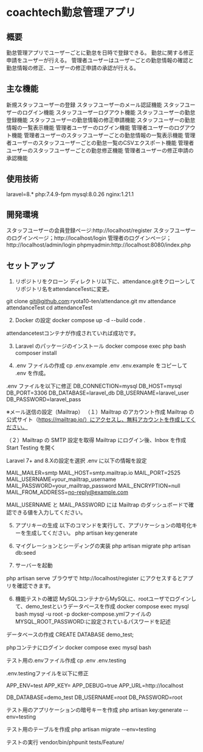 # coachtech勤怠管理アプリ

## 概要
勤怠管理アプリでユーザーごとに勤怠を日時で登録できる。
勤怠に関する修正申請をユーザーが行える。
管理者ユーザーはユーザーごとの勤怠情報の確認と勤怠情報の修正、ユーザーの修正申請の承認が行える。

## 主な機能
新規スタッフユーザーの登録
スタッフユーザーのメール認証機能
スタッフユーザーのログイン機能
スタッフユーザーログアウト機能
スタッフユーザーの勤怠登録機能
スタッフユーザーの勤怠情報の修正申請機能
スタッフユーザーの勤怠情報の一覧表示機能
管理者ユーザーのログイン機能
管理者ユーザーのログアウト機能
管理者ユーザーのスタッフユーザーごとの勤怠情報の一覧表示機能
管理者ユーザーのスタッフユーザーごとの勤怠一覧のCSVエクスポート機能
管理者ユーザーのスタッフユーザーごとの勤怠修正機能
管理者ユーザーの修正申請の承認機能

## 使用技術
laravel=8.*
php:7.4.9-fpm
mysql:8.0.26
nginx:1.21.1

## 開発環境
スタッフユーザーの会員登録ページ:http://localhost/register
スタッフユーザーのログインページ；http://localhost/login
管理者のログインページ；http://localhost/admin/login
phpmyadmin:http://localhost:8080/index.php

## セットアップ
1. リポジトリをクローン
ディレクトリ以下に、attendance.gitをクローンしてリポジトリ名をattendanceTestに変更。

git clone git@github.com:ryota10-ten/attendance.git
mv attendance attendanceTest
cd attendanceTest

2. Docker の設定
docker compose up -d --build
code .

attendancetestコンテナが作成されていれば成功です。

3. Laravel のパッケージのインストール
docker compose exec php bash
composer install

4. .env ファイルの作成
cp .env.example .env
.env.example をコピーして .env を作成。

.env ファイルを以下に修正
DB_CONNECTION=mysql
DB_HOST=mysql
DB_PORT=3306
DB_DATABASE=laravel_db
DB_USERNAME=laravel_user
DB_PASSWORD=laravel_pass

※メール送信の設定（Mailtrap）
（１）Mailtrap のアカウント作成
Mailtrap の公式サイト（https://mailtrap.io/）にアクセスし、無料アカウントを作成してください。

（２）Mailtrap の SMTP 設定を取得
Mailtrap にログイン後、Inbox を作成
Start Testing を開く

Laravel 7+ and 8.Xの設定を選択
.env に以下の情報を設定

MAIL_MAILER=smtp
MAIL_HOST=smtp.mailtrap.io
MAIL_PORT=2525
MAIL_USERNAME=your_mailtrap_username
MAIL_PASSWORD=your_mailtrap_password
MAIL_ENCRYPTION=null
MAIL_FROM_ADDRESS=no-reply@example.com

MAIL_USERNAME と MAIL_PASSWORD には Mailtrap のダッシュボードで確認できる値を入力してください。


5. アプリキーの生成
以下のコマンドを実行して、アプリケーションの暗号化キーを生成してください。
php artisan key:generate

6. マイグレーションとシーディングの実装
php artisan migrate
php artisan db:seed

5. サーバーを起動

php artisan serve
ブラウザで
http://localhost/register
にアクセスするとアプリを確認できます。

6. 機能テストの確認
MySQLコンテナからMySQLに、rootユーザでログインして、demo_testというデータベースを作成
docker compose exec mysql bash
mysql -u root -p
docker-compose.ymlファイルのMYSQL_ROOT_PASSWORD:に設定されているパスワードを記述

データベースの作成
CREATE DATABASE demo_test;

phpコンテナにログイン
docker compose exec mysql bash

テスト用の.envファイル作成
cp .env .env.testing

.env.testingファイルを以下に修正

APP_ENV=test
APP_KEY=
APP_DEBUG=true
APP_URL=http://localhost

DB_DATABASE=demo_test
DB_USERNAME=root
DB_PASSWORD=root

テスト用のアプリケーションの暗号キーを作成
php artisan key:generate --env=testing

テスト用のテーブルを作成
php artisan migrate --env=testing

テストの実行
vendor/bin/phpunit tests/Feature/









